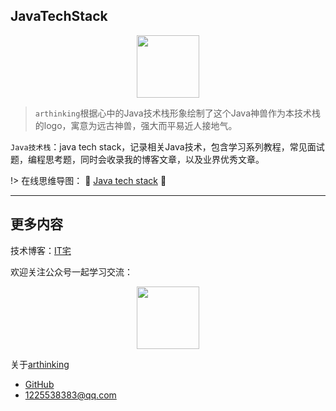 ## JavaTechStack

<div align=center><img src="https://www.itzhai.com/resources/images/java_12.png" width = "100" height = "100" /></div>

> `arthinking`根据心中的Java技术栈形象绘制了这个Java神兽作为本技术栈的logo，寓意为远古神兽，强大而平易近人接地气。

`Java技术栈`：java tech stack，记录相关Java技术，包含学习系列教程，常见面试题，编程思考题，同时会收录我的博客文章，以及业界优秀文章。

!> 在线思维导图：  :racehorse: [Java tech stack](https://mubu.com/doc/dA46fUddPw) :racehorse:

---

## 更多内容

技术博客：[IT宅](https://www.itzhai.com/)

欢迎关注公众号一起学习交流：

<div align=center><img src="https://www.itzhai.com/resources/images/itzhai_qrcode.jpeg" width = "100" height = "100" /></div>

关于[arthinking](arthinking.md)

* [GitHub](https://github.com/arthinking/)
* [1225538383@qq.com](mailto:1225538383@qq.com)
